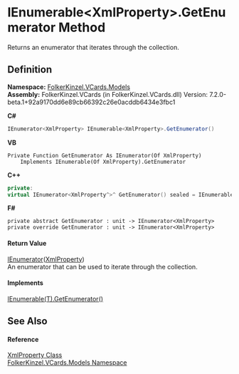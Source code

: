 # IEnumerable&lt;XmlProperty&gt;.GetEnumerator Method


Returns an enumerator that iterates through the collection.



## Definition
**Namespace:** <a href="10623553-9342-5b8f-9df4-6e7d1075f3df.md">FolkerKinzel.VCards.Models</a>  
**Assembly:** FolkerKinzel.VCards (in FolkerKinzel.VCards.dll) Version: 7.2.0-beta.1+92a9170dd6e89cb66392c26e0acddb6434e3fbc1

**C#**
``` C#
IEnumerator<XmlProperty> IEnumerable<XmlProperty>.GetEnumerator()
```
**VB**
``` VB
Private Function GetEnumerator As IEnumerator(Of XmlProperty)
	Implements IEnumerable(Of XmlProperty).GetEnumerator
```
**C++**
``` C++
private:
virtual IEnumerator<XmlProperty^>^ GetEnumerator() sealed = IEnumerable<XmlProperty^>::GetEnumerator
```
**F#**
``` F#
private abstract GetEnumerator : unit -> IEnumerator<XmlProperty> 
private override GetEnumerator : unit -> IEnumerator<XmlProperty> 
```



#### Return Value
<a href="https://learn.microsoft.com/dotnet/api/system.collections.generic.ienumerator-1" target="_blank" rel="noopener noreferrer">IEnumerator</a>(<a href="acc008b1-680c-897b-c8af-e3cd24d10d88.md">XmlProperty</a>)  
An enumerator that can be used to iterate through the collection.

#### Implements
<a href="https://learn.microsoft.com/dotnet/api/system.collections.generic.ienumerable-1.getenumerator" target="_blank" rel="noopener noreferrer">IEnumerable(T).GetEnumerator()</a>  


## See Also


#### Reference
<a href="acc008b1-680c-897b-c8af-e3cd24d10d88.md">XmlProperty Class</a>  
<a href="10623553-9342-5b8f-9df4-6e7d1075f3df.md">FolkerKinzel.VCards.Models Namespace</a>  
